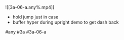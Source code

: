 

![[3a-06-a.any%.mp4]]

* hold jump just in case
* buffer hyper during upright demo to get dash back

#any #3a #3a-06-a
